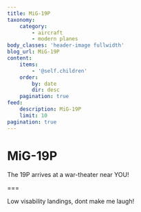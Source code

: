 ```yaml
---
title: MiG-19P
taxonomy:
    category:
        - aircraft
        - modern planes
body_classes: 'header-image fullwidth'
blog_url: MiG-19P
content:
    items:
        - '@self.children'
    order:
        by: date
        dir: desc
    pagination: true
feed:
    description: MiG-19P
    limit: 10
pagination: true
---
```


# MiG-19P
The 19P arrives at a war-theater near YOU!

===

Low visability landings, dont make me laugh!
